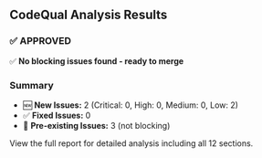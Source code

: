 ## CodeQual Analysis Results

### ✅ APPROVED

✅ **No blocking issues found - ready to merge**

### Summary
- 🆕 **New Issues:** 2 (Critical: 0, High: 0, Medium: 0, Low: 2)
- ✅ **Fixed Issues:** 0
- 📌 **Pre-existing Issues:** 3 (not blocking)

View the full report for detailed analysis including all 12 sections.
